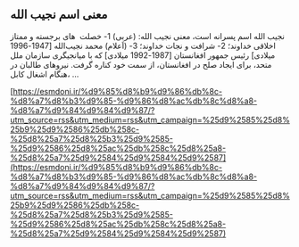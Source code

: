 ## معنی اسم نجیب الله


نجیب الله اسم پسرانه است، معنی نجیب الله: (عربی) 1- خصلت  های برجسته و ممتاز اخلاقی خداوند؛ 2- شرافت و نجات خداوند؛ 3- (اَعلام) محمد نجیب‌الله [1947-1996 میلادی] رئیس جمهور افغانستان [1987-1992 میلادی] که با میانجیگری سازمان ملل متحد، برای ایجاد صلح در افغانستان، از سمت خود کناره گرفت. نیروهای طالبان در هنگام اشغال کابل، &#8230;

[https://esmdoni.ir/%d9%85%d8%b9%d9%86%db%8c-%d8%a7%d8%b3%d9%85-%d9%86%d8%ac%db%8c%d8%a8-%d8%a7%d9%84%d9%84%d9%87/?utm_source=rss&utm_medium=rss&utm_campaign=%25d9%2585%25d8%25b9%25d9%2586%25db%258c-%25d8%25a7%25d8%25b3%25d9%2585-%25d9%2586%25d8%25ac%25db%258c%25d8%25a8-%25d8%25a7%25d9%2584%25d9%2584%25d9%2587](https://esmdoni.ir/%d9%85%d8%b9%d9%86%db%8c-%d8%a7%d8%b3%d9%85-%d9%86%d8%ac%db%8c%d8%a8-%d8%a7%d9%84%d9%84%d9%87/?utm_source=rss&utm_medium=rss&utm_campaign=%25d9%2585%25d8%25b9%25d9%2586%25db%258c-%25d8%25a7%25d8%25b3%25d9%2585-%25d9%2586%25d8%25ac%25db%258c%25d8%25a8-%25d8%25a7%25d9%2584%25d9%2584%25d9%2587) 